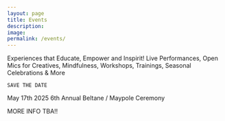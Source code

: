 ```yaml
---
layout: page
title: Events
description: 
image: 
permalink: /events/
---
```



Experiences that Educate, Empower and Inspirit!
Live Performances, Open Mics for Creatives, Mindfulness, Workshops, Trainings, Seasonal Celebrations & More

    SAVE THE DATE

May 17th 2025
6th Annual Beltane / Maypole Ceremony

MORE INFO TBA!!

